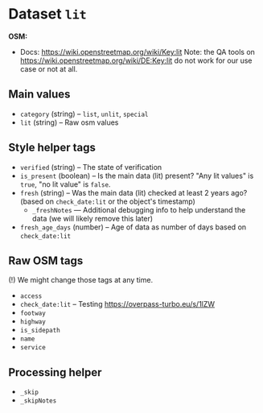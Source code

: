 # Dataset `lit`

**OSM:**

- Docs: https://wiki.openstreetmap.org/wiki/Key:lit
  Note: the QA tools on https://wiki.openstreetmap.org/wiki/DE:Key:lit do not work for our use case or not at all.

## Main values

- `category` (string) – `list`, `unlit`, `special`
- `lit` (string) – Raw osm values

## Style helper tags

- `verified` (string) – The state of verification
- `is_present` (boolean) – Is the main data (lit) present? "Any lit values" is `true`, "no lit value" is `false`.
- `fresh` (string) – Was the main data (lit) checked at least 2 years ago? (based on `check_date:lit` or the object's timestamp)
   - `_freshNotes` — Additional debugging info to help understand the data (we will likely remove this later)
- `fresh_age_days` (number) – Age of data as number of days based on `check_date:lit`

## Raw OSM tags

(!) We might change those tags at any time.

- `access`
- `check_date:lit` – Testing https://overpass-turbo.eu/s/1lZW
- `footway`
- `highway`
- `is_sidepath`
- `name`
- `service`

## Processing helper

- `_skip`
- `_skipNotes`
